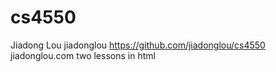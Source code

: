 # cs4550
Jiadong Lou
jiadonglou
https://github.com/jiadonglou/cs4550
jiadonglou.com
two lessons in html
